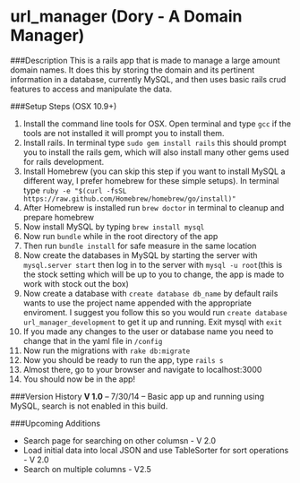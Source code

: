 url_manager (Dory - A Domain Manager)
===========

###Description
This is a rails app that is made to manage a large amount domain names. It does this by storing the domain and its pertinent information in a database, currently MySQL, and then uses basic rails crud features to access and manipulate the data.

###Setup Steps (OSX 10.9+)
1. Install the command line tools for OSX. Open terminal and type `gcc` if the tools are not installed it will prompt you to install them.
2. Install rails. In terminal type `sudo gem install rails` this should prompt you to install the rails gem, which will also install many other gems used for rails development.
3. Install Homebrew (you can skip this step if you want to install MySQL a different way, I prefer homebrew for these simple setups). In terminal type `ruby -e "$(curl -fsSL https://raw.github.com/Homebrew/homebrew/go/install)"`
4. After Homebrew is installed run `brew doctor` in terminal to cleanup and prepare homebrew
5. Now install MySQL by typing `brew install mysql`
6. Now run `bundle` while in the root directory of the app
7. Then run `bundle install` for safe measure in the same location
8. Now create the databases in MySQL by starting the server with `mysql.server start` then log in to the server with `mysql -u root`(this is the stock setting which will be up to you to change, the app is made to work with stock out the box)
9. Now create a database with `create database db_name` by default rails wants to use the project name appended with the appropriate enviroment. I suggest you follow this so you would run `create database url_manager_development` to get it up and running. Exit mysql with `exit`
10. If you made any changes to the user or database name you need to change that in the yaml file in `/config`
11. Now run the migrations with `rake db:migrate`
12. Now you should be ready to run the app, type `rails s`
13. Almost there, go to your browser and navigate to localhost:3000
14. You should now be in the app!

###Version History
**V 1.0** – 7/30/14 – Basic app up and running using MySQL, search is not enabled in this build. 

###Upcoming Additions
* Search page for searching on other columsn - V 2.0
* Load initial data into local JSON and use TableSorter for sort operations - V 2.0
* Search on multiple columns - V2.5



